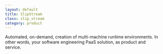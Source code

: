 ```yaml
---
layout: default
title: SlipStream
class: slip_stream
category: product
---
```


Automated, on-demand, creation of multi-machine runtime
environments. In other words, your software engineering PaaS solution,
as product and service.

